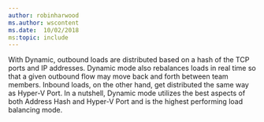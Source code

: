 ```yaml
---
author: robinharwood
ms.author: wscontent
ms.date:  10/02/2018
ms:topic: include
---
```


With Dynamic, outbound loads are distributed based on a hash of the TCP ports and IP addresses. Dynamic mode also rebalances loads in real time so that a given outbound flow may move back and forth between team members. Inbound loads, on the other hand, get distributed the same way as Hyper-V Port. In a nutshell, Dynamic mode utilizes the best aspects of both Address Hash and Hyper-V Port and is the highest performing load balancing mode.

